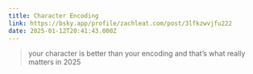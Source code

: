```yaml
---
title: Character Encoding
link: https://bsky.app/profile/zachleat.com/post/3lfkzwvjfu222
date: 2025-01-12T20:41:43.000Z
---
```


> your character is better than your encoding and that’s what really matters in 2025